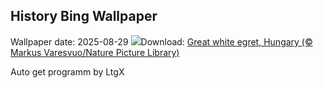 ## History Bing Wallpaper
Wallpaper date: 2025-08-29
![](https://www.bing.com/th?id=OHR.WhiteEgret_EN-US3605994040_UHD.jpg&w=1000)Download: [Great white egret, Hungary (© Markus Varesvuo/Nature Picture Library)](https://www.bing.com/th?id=OHR.WhiteEgret_EN-US3605994040_UHD.jpg)

Auto get programm by LtgX
